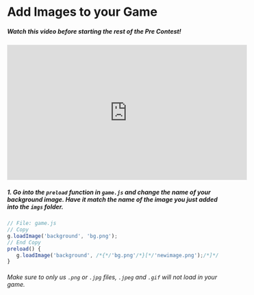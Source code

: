 # Add Images to your Game

##### Watch this video before starting the rest of the Pre Contest!


<iframe width="560" height="315" src="https://www.youtube.com/embed/mqzrtRX-yvU" title="YouTube video player" frameborder="0" allow="accelerometer; autoplay; clipboard-write; encrypted-media; gyroscope; picture-in-picture" allowfullscreen></iframe>

##### 1. Go into the `preload` _function_ in `game.js` and change the name of your background image. Have it match the name of the image you just added into the `imgs` folder.

```javascript
// File: game.js
// Copy
g.loadImage('background', 'bg.png');
// End Copy
preload() {
   g.loadImage('background', /*{*/'bg.png'/*}[*/'newimage.png');/*]*/
}
```

###### Make sure to only us `.png` or `.jpg` files, `.jpeg` and `.gif` will not load in your game.